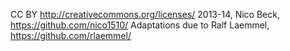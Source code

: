 CC BY
http://creativecommons.org/licenses/
2013-14, Nico Beck, https://github.com/nico1510/
Adaptations due to Ralf Laemmel, https://github.com/rlaemmel/

